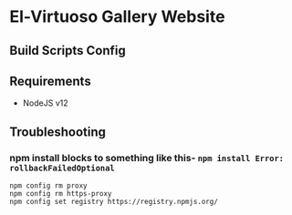# El-Virtuoso Gallery Website

## Build Scripts Config

## Requirements
* NodeJS v12

## Troubleshooting

### npm install blocks to something like this- `npm install Error: rollbackFailedOptional`
```
npm config rm proxy
npm config rm https-proxy
npm config set registry https://registry.npmjs.org/
```